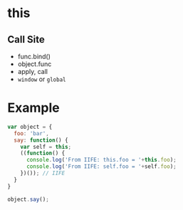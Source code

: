 # this

## Call Site
* func.bind()
* object.func
* apply, call
* `window` or `global`


# Example
```javascript
var object = {
  foo: 'bar',
  say: function() {
    var self = this;
    ((function() {
      console.log('From IIFE: this.foo = '+this.foo);
      console.log('From IIFE: self.foo = '+self.foo);
    })()); // IIFE
  }
}

object.say();
```

